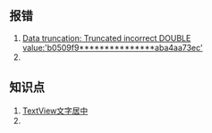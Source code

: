 ## 报错

1. [Data truncation: Truncated incorrect DOUBLE  value:'b0509f9\*\*\*\*\*\*\*\*\*\*\*\*\*\*\*aba4aa73ec'](https://blog.csdn.net/id19870510/article/details/6259472)
2. 



## 知识点

1. [TextView文字居中](https://blog.csdn.net/dearbaba_8520/article/details/80688460)
2. 